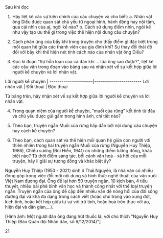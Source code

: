 Sau khi đọc

1. Hãy liệt kê các sự kiện chính của câu chuyện và cho biết:
   a. Nhân vật ông Diểu được quan sát chủ yếu từ ngoại hình, hành động hay 
   nội tâm, qua cái nhìn của ai, ngôi kể nào?
   b. Cách sử dụng điểm nhìn, ngôi kể như vậy tạo ưu thế gì trong việc thể hiện nội 
   dung câu chuyện?

2. Cách phản ứng của bầy khỉ trong truyện cho thấy điểm gì đặc biệt trong mối 
quan hệ giữa các thành viên của gia đình khỉ? Sự thay đổi thái độ đối với bầy khỉ 
thể hiện nét tính cách nào của nhân vật ông Diểu?

3. Đọc kĩ đoạn "Sự hỗn loạn của cả đàn khỉ ... lửa ông sao được?", liệt kê các câu 
văn trong đoạn vào bảng sau và nhận xét về sự kết hợp giữa lời người kể chuyện 
và lời nhân vật.

Lời người kể chuyện | 
----------------------|------------------------
Lời nhân vật          | Đối thoại
                      | Độc thoại

Từ bảng trên, hãy nhận xét về sự kết hợp giữa lời người kể chuyện và lời nhân vật.

4. Trong quan niệm của người kể chuyện, "muối của rừng" kết tinh từ đâu và chủ 
yếu được gửi gắm trong hình ảnh, chi tiết nào?

5. Theo bạn, truyện ngắn Muối của rừng hấp dẫn bởi nội dung câu chuyện hay cách 
kể chuyện?

6. Theo bạn, cách quan sát và thể hiện mối quan hệ giữa con người với thiên nhiên 
trong hai truyện ngắn Muối của rừng (Nguyễn Huy Thiệp, 1986), Chiếu sương 
(Bùi Hiển, 1941) có những điểm tương đồng, khác biệt nào? Từ thời điểm sáng tác, 
bối cảnh văn hoá - xã hội của mỗi truyện, hãy lí giải sự tương đồng và khác biệt ấy?

Nguyễn Huy Thiệp (1950 - 2021) sinh ở Thái Nguyên, 
là nhà văn có nhiều đóng góp trong việc đổi mới nội 
dung và hình thức nghệ thuật của văn xuôi Việt Nam 
đương đại. Ông để lại hơn 50 truyện ngắn, 10 kịch bản, 
4 tiểu thuyết, nhiều bài phê bình văn học và thành công 
nhất với thể loại truyện ngắn. Truyện ngắn của ông đề 
cập đến nhiều vấn đề nóng hổi của đời sống đương đại 
và khá đa dạng trong cách viết (hoặc chú trọng vào xung 
đột, kịch tính, hoặc kết hợp giữa tự sự với trữ tình, hoặc 
hoà trộn thực với ảo, hiện đại và dân gian,...).

[Hình ảnh: Một người đàn ông đang hút thuốc lá, với chú thích "Nguyễn Huy Thiệp (Báo Quân đội Nhân dân, số 6/12/2014)"]

21
